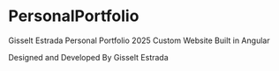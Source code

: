 # PersonalPortfolio
Gisselt Estrada Personal Portfolio 2025
Custom Website Built in Angular

Designed and Developed By Gisselt Estrada
